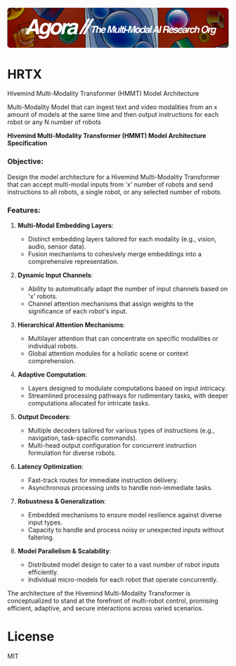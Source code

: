 [![Multi-Modality](agorabanner.png)](https://discord.gg/qUtxnK2NMf)

# HRTX
Hivemind Multi-Modality Transformer (HMMT) Model Architecture 


Multi-Modality Model that can ingest text and video modalities from an x amount of models at the same time and then output instructions for each robot or any N number of robots



**Hivemind Multi-Modality Transformer (HMMT) Model Architecture Specification**

### Objective:
Design the model architecture for a Hivemind Multi-Modality Transformer that can accept multi-modal inputs from 'x' number of robots and send instructions to all robots, a single robot, or any selected number of robots.

### Features:

1. **Multi-Modal Embedding Layers**:
   - Distinct embedding layers tailored for each modality (e.g., vision, audio, sensor data).
   - Fusion mechanisms to cohesively merge embeddings into a comprehensive representation.

2. **Dynamic Input Channels**:
   - Ability to automatically adapt the number of input channels based on 'x' robots.
   - Channel attention mechanisms that assign weights to the significance of each robot's input.

3. **Hierarchical Attention Mechanisms**:
   - Multilayer attention that can concentrate on specific modalities or individual robots.
   - Global attention modules for a holistic scene or context comprehension.

4. **Adaptive Computation**:
   - Layers designed to modulate computations based on input intricacy.
   - Streamlined processing pathways for rudimentary tasks, with deeper computations allocated for intricate tasks.

5. **Output Decoders**:
   - Multiple decoders tailored for various types of instructions (e.g., navigation, task-specific commands).
   - Multi-head output configuration for concurrent instruction formulation for diverse robots.

6. **Latency Optimization**:
   - Fast-track routes for immediate instruction delivery.
   - Asynchronous processing units to handle non-immediate tasks.

7. **Robustness & Generalization**:
   - Embedded mechanisms to ensure model resilience against diverse input types.
   - Capacity to handle and process noisy or unexpected inputs without faltering.

8. **Model Parallelism & Scalability**:
   - Distributed model design to cater to a vast number of robot inputs efficiently.
   - Individual micro-models for each robot that operate concurrently.

The architecture of the Hivemind Multi-Modality Transformer is conceptualized to stand at the forefront of multi-robot control, promising efficient, adaptive, and secure interactions across varied scenarios.


# License
MIT



